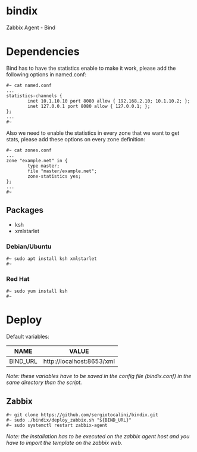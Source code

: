 # bindix
Zabbix Agent - Bind

# Dependencies
Bind has to have the statistics enable to make it work, please add the following options in named.conf:

```
#~ cat named.conf
...
statistics-channels {
        inet 10.1.10.10 port 8080 allow { 192.168.2.10; 10.1.10.2; };
        inet 127.0.0.1 port 8080 allow { 127.0.0.1; };
};
...
#~
```

Also we need to enable the statistics in every zone that we want to get stats, please add these options on every zone definition:

```
#~ cat zones.conf
...
zone "example.net" in {
        type master;
        file "master/example.net";
        zone-statistics yes;
};
...
#~
```

## Packages
* ksh
* xmlstarlet

### Debian/Ubuntu
```
#~ sudo apt install ksh xmlstarlet
#~
```

### Red Hat
```
#~ sudo yum install ksh
#~
```

# Deploy
Default variables:

NAME|VALUE
----|-----
BIND_URL|http://localhost:8653/xml

*Note: these variables have to be saved in the config file (bindix.conf) in the same directory than the script.*

## Zabbix
```
#~ git clone https://github.com/sergiotocalini/bindix.git
#~ sudo ./bindix/deploy_zabbix.sh "${BIND_URL}"
#~ sudo systemctl restart zabbix-agent
```

*Note: the installation has to be executed on the zabbix agent host and you have to import the template on the zabbix web.*
